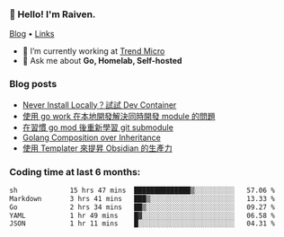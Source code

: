 <!-- ![Codewars](https://www.codewars.com/users/omegaatt36/badges/small) -->
### 👋 Hello! I'm Raiven.
[Blog](https://www.omegaatt.com) • [Links](https://link.omegaatt.com)

- 🔭 I’m currently working at [Trend Micro](https://www.trendmicro.com)
- 💬 Ask me about **Go, Homelab, Self-hosted**

### Blog posts
<!-- BLOG-POST-LIST:START -->
- [Never Install Locally？試試 Dev Container](https://www.omegaatt.com/blogs/develop/2025/dev_container/)
- [使用 go work 在本地開發解決同時開發 module 的問題](https://www.omegaatt.com/blogs/develop/2025/go_module_and_go_work/)
- [在習慣 go mod 後重新學習 git submodule](https://www.omegaatt.com/blogs/develop/2025/git_submodule_turorial/)
- [Golang Composition over Inheritance](https://www.omegaatt.com/blogs/develop/2025/golang_composition_over_inheritance/)
- [使用 Templater 來提昇 Obsidian 的生產力](https://www.omegaatt.com/blogs/develop/2025/use_obsidian_templater_to_get_more_productivity/)
<!-- BLOG-POST-LIST:END -->

### Coding time at last 6 months:
<!--START_SECTION:waka-->

```txt
sh             15 hrs 47 mins  ██████████████▒░░░░░░░░░░   57.06 %
Markdown       3 hrs 41 mins   ███▒░░░░░░░░░░░░░░░░░░░░░   13.33 %
Go             2 hrs 34 mins   ██▒░░░░░░░░░░░░░░░░░░░░░░   09.27 %
YAML           1 hr 49 mins    █▓░░░░░░░░░░░░░░░░░░░░░░░   06.58 %
JSON           1 hr 11 mins    █░░░░░░░░░░░░░░░░░░░░░░░░   04.31 %
```

<!--END_SECTION:waka-->
